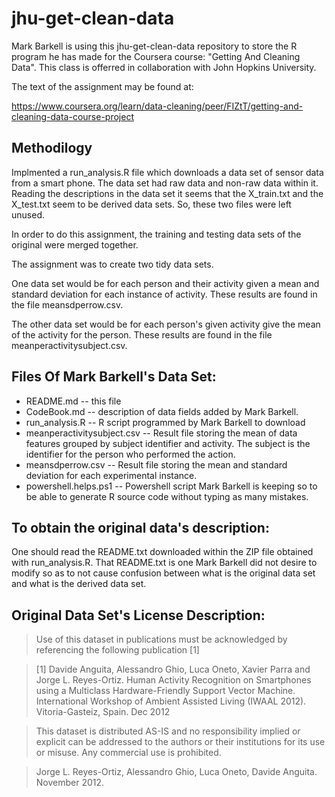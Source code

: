# jhu-get-clean-data
Mark Barkell is using this jhu-get-clean-data repository to store the R program he has made for the Coursera course: "Getting And Cleaning Data".   This class is offerred in collaboration with John Hopkins University.

The text of the assignment may be found at:

https://www.coursera.org/learn/data-cleaning/peer/FIZtT/getting-and-cleaning-data-course-project

## Methodilogy

Implmented a run_analysis.R file which downloads a data set of sensor data from a smart phone.  The data set had raw data and non-raw data within it.   Reading the descriptions in the data set it seems that the X_train.txt and the X_test.txt seem to be derived data sets.  So, these two files were left unused.

In order to do this assignment, the training and testing data sets of the original were merged together.

The assignment was to create two tidy data sets.   

One data set would be for each person and their activity given a mean and standard deviation for each instance of activity.   These results are found in the file meansdperrow.csv.

The other data set would be for each person's given activity give the mean of the activity for the person.  These results are found in the file meanperactivitysubject.csv.


## Files Of Mark Barkell's Data Set:

* README.md -- this file
* CodeBook.md -- description of data fields added by Mark Barkell.
* run_analysis.R -- R script programmed by Mark Barkell to download
* meanperactivitysubject.csv -- Result file storing the mean of data features grouped by subject identifier and activity.  The subject is the identifier for the person who performed the action.
* meansdperrow.csv -- Result file storing the mean and standard deviation for each experimental instance.
* powershell.helps.ps1 -- Powershell script Mark Barkell is keeping so to be able to generate R source code without typing as many mistakes.

## To obtain the original data's description:

One should read the README.txt downloaded within the ZIP file obtained with run_analysis.R.  That README.txt is one Mark Barkell did not desire to modify so as to not cause confusion between what is the original data set and what is the derived data set.

## Original Data Set's License Description:

> Use of this dataset in publications must be acknowledged by referencing the following publication [1] 

> [1] Davide Anguita, Alessandro Ghio, Luca Oneto, Xavier Parra and Jorge L. Reyes-Ortiz. Human Activity Recognition on Smartphones using a Multiclass Hardware-Friendly Support Vector Machine. International Workshop of Ambient Assisted Living (IWAAL 2012). Vitoria-Gasteiz, Spain. Dec 2012

> This dataset is distributed AS-IS and no responsibility implied or explicit can be addressed to the authors or their institutions for its use or misuse. Any commercial use is prohibited.

> Jorge L. Reyes-Ortiz, Alessandro Ghio, Luca Oneto, Davide Anguita. November 2012.

